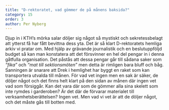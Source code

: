 ```yaml
---
title: "D-rektoratet, vad gömmer de på månens baksida?"
category: 15
order: 3
author: Per Nyberg
---
```


Djup in i KTH’s mörka salar döljer sig något så mystiskt och sekretessbelagt att ytterst få har fått bevittna dess yta. Det är så klart D-rektoratets hemliga arkiv vi pratar om. Med hjälp av grävande journalistik och en beslutuppföljd budget så kan man konstatera att det försvinner en hel del pengar in i denna gåtfulla organisation. Det påstås att dessa pengar går till sådana saker som *“fika”* och *“mat till sektionsmöten”* men detta är rimligen bara bluff och båg. Sanningen är snarare att Drek i hemlighet har byggt en raket som kan transportera utvalda till månen. För vad vet ingen men en sak är säker, de döljer något och det finns helt klart på den sidan av månen där ingen vet vad som försiggår. Kan det vara där som de gömmer alla sina skelett som inte rymdes i garderoben? Är det där de förvarar materialet till verksamhetsberättelsen? Ingen vet. Men vad vi vet är att de döljer något, och det måste gås till botten med.
